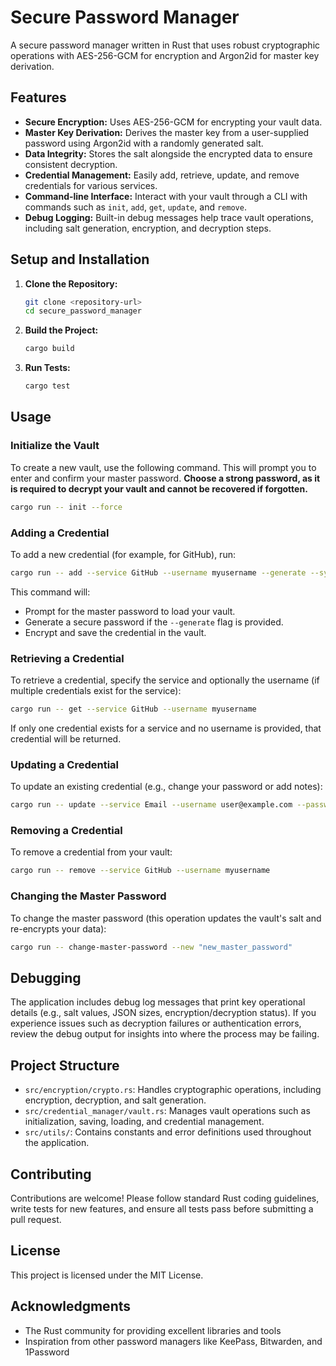 # Secure Password Manager

A secure password manager written in Rust that uses robust cryptographic operations with AES-256-GCM for encryption and Argon2id for master key derivation.

## Features

- **Secure Encryption:** Uses AES-256-GCM for encrypting your vault data.
- **Master Key Derivation:** Derives the master key from a user-supplied password using Argon2id with a randomly generated salt.
- **Data Integrity:** Stores the salt alongside the encrypted data to ensure consistent decryption.
- **Credential Management:** Easily add, retrieve, update, and remove credentials for various services.
- **Command-line Interface:** Interact with your vault through a CLI with commands such as `init`, `add`, `get`, `update`, and `remove`.
- **Debug Logging:** Built-in debug messages help trace vault operations, including salt generation, encryption, and decryption steps.

## Setup and Installation

1. **Clone the Repository:**
   ```bash
   git clone <repository-url>
   cd secure_password_manager
   ```

2. **Build the Project:**
   ```bash
   cargo build
   ```

3. **Run Tests:**
   ```bash
   cargo test
   ```

## Usage

### Initialize the Vault

To create a new vault, use the following command. This will prompt you to enter and confirm your master password. **Choose a strong password, as it is required to decrypt your vault and cannot be recovered if forgotten.**

```bash
cargo run -- init --force
```

### Adding a Credential

To add a new credential (for example, for GitHub), run:

```bash
cargo run -- add --service GitHub --username myusername --generate --symbols
```

This command will:
- Prompt for the master password to load your vault.
- Generate a secure password if the `--generate` flag is provided.
- Encrypt and save the credential in the vault.

### Retrieving a Credential

To retrieve a credential, specify the service and optionally the username (if multiple credentials exist for the service):

```bash
cargo run -- get --service GitHub --username myusername
```

If only one credential exists for a service and no username is provided, that credential will be returned.

### Updating a Credential

To update an existing credential (e.g., change your password or add notes):

```bash
cargo run -- update --service Email --username user@example.com --password newpassword --notes "Updated notes"
```

### Removing a Credential

To remove a credential from your vault:

```bash
cargo run -- remove --service GitHub --username myusername
```

### Changing the Master Password

To change the master password (this operation updates the vault's salt and re-encrypts your data):

```bash
cargo run -- change-master-password --new "new_master_password"
```

## Debugging

The application includes debug log messages that print key operational details (e.g., salt values, JSON sizes, encryption/decryption status). If you experience issues such as decryption failures or authentication errors, review the debug output for insights into where the process may be failing.

## Project Structure

- `src/encryption/crypto.rs`: Handles cryptographic operations, including encryption, decryption, and salt generation.
- `src/credential_manager/vault.rs`: Manages vault operations such as initialization, saving, loading, and credential management.
- `src/utils/`: Contains constants and error definitions used throughout the application.

## Contributing

Contributions are welcome! Please follow standard Rust coding guidelines, write tests for new features, and ensure all tests pass before submitting a pull request.

## License

This project is licensed under the MIT License.

## Acknowledgments

- The Rust community for providing excellent libraries and tools
- Inspiration from other password managers like KeePass, Bitwarden, and 1Password 
